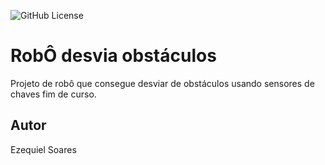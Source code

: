 ![GitHub License](https://img.shields.io/github/license/Ezequielsds/robo-desvia?style=for-the-badge)

# RobÔ desvia obstáculos 
Projeto de robô que consegue desviar de obstáculos usando sensores de chaves fim de curso.
## Autor
Ezequiel Soares 
